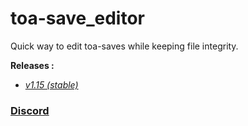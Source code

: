 # toa-save_editor
Quick way to edit toa-saves while keeping file integrity.

**Releases :**
 - *<a href="https://github.com/lewdCracks/toa-save_editor/raw/cli/lew.exe">v1.15 (stable)</a>*

### <a href="https://discord.gg/bSvECMz">Discord</a>
